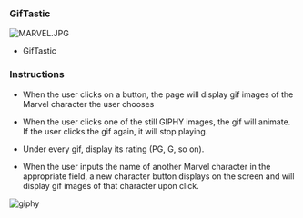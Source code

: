 ### GifTastic

![MARVEL.JPG](https://3b3832722e63ef13df5f-655e11a96f14b2c941c4bc34ef58f583.ssl.cf2.rackcdn.com/product_images_new/TS_Mens_Black_Marvel_Comic_Strip_Logo_T_Shirt_12_99_Print-617-662.jpg)

* GifTastic

### Instructions
 
* When the user clicks on a button, the page will display gif images of the Marvel character the user chooses

* When the user clicks one of the still GIPHY images, the gif will animate. If the user clicks the gif again, it will stop playing.

* Under every gif, display its rating (PG, G, so on).

* When the user inputs the name of another Marvel character in the appropriate field, a new character button displays on the screen and will display gif images of that character upon click.

![giphy](https://user-images.githubusercontent.com/43798753/59726732-cc7e5f00-9200-11e9-8675-d52ff91bd7e6.png)